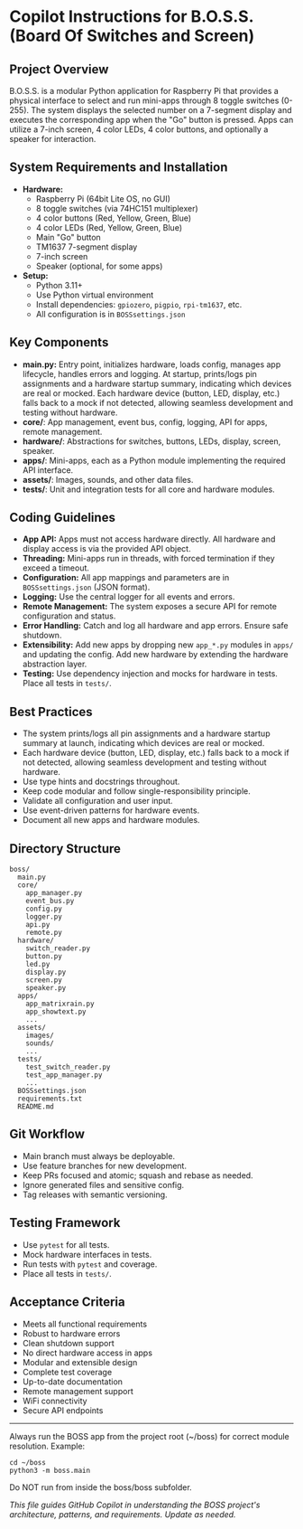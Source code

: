 # Copilot Instructions for B.O.S.S. (Board Of Switches and Screen)

## Project Overview
B.O.S.S. is a modular Python application for Raspberry Pi that provides a physical interface to select and run mini-apps through 8 toggle switches (0-255). The system displays the selected number on a 7-segment display and executes the corresponding app when the "Go" button is pressed. Apps can utilize a 7-inch screen, 4 color LEDs, 4 color buttons, and optionally a speaker for interaction.

## System Requirements and Installation
- **Hardware:**
  - Raspberry Pi (64bit Lite OS, no GUI)
  - 8 toggle switches (via 74HC151 multiplexer)
  - 4 color buttons (Red, Yellow, Green, Blue)
  - 4 color LEDs (Red, Yellow, Green, Blue)
  - Main "Go" button
  - TM1637 7-segment display
  - 7-inch screen
  - Speaker (optional, for some apps)
- **Setup:**
  - Python 3.11+
  - Use Python virtual environment
  - Install dependencies: `gpiozero`, `pigpio`, `rpi-tm1637`, etc.
  - All configuration is in `BOSSsettings.json`

## Key Components
- **main.py:** Entry point, initializes hardware, loads config, manages app lifecycle, handles errors and logging. At startup, prints/logs pin assignments and a hardware startup summary, indicating which devices are real or mocked. Each hardware device (button, LED, display, etc.) falls back to a mock if not detected, allowing seamless development and testing without hardware.
- **core/**: App management, event bus, config, logging, API for apps, remote management.
- **hardware/**: Abstractions for switches, buttons, LEDs, display, screen, speaker.
- **apps/**: Mini-apps, each as a Python module implementing the required API interface.
- **assets/**: Images, sounds, and other data files.
- **tests/**: Unit and integration tests for all core and hardware modules.

## Coding Guidelines
- **App API:** Apps must not access hardware directly. All hardware and display access is via the provided API object.
- **Threading:** Mini-apps run in threads, with forced termination if they exceed a timeout.
- **Configuration:** All app mappings and parameters are in `BOSSsettings.json` (JSON format).
- **Logging:** Use the central logger for all events and errors.
- **Remote Management:** The system exposes a secure API for remote configuration and status.
- **Error Handling:** Catch and log all hardware and app errors. Ensure safe shutdown.
- **Extensibility:** Add new apps by dropping new `app_*.py` modules in `apps/` and updating the config. Add new hardware by extending the hardware abstraction layer.
- **Testing:** Use dependency injection and mocks for hardware in tests. Place all tests in `tests/`.

## Best Practices
- The system prints/logs all pin assignments and a hardware startup summary at launch, indicating which devices are real or mocked.
- Each hardware device (button, LED, display, etc.) falls back to a mock if not detected, allowing seamless development and testing without hardware.
- Use type hints and docstrings throughout.
- Keep code modular and follow single-responsibility principle.
- Validate all configuration and user input.
- Use event-driven patterns for hardware events.
- Document all new apps and hardware modules.

## Directory Structure
```
boss/
  main.py
  core/
    app_manager.py
    event_bus.py
    config.py
    logger.py
    api.py
    remote.py
  hardware/
    switch_reader.py
    button.py
    led.py
    display.py
    screen.py
    speaker.py
  apps/
    app_matrixrain.py
    app_showtext.py
    ...
  assets/
    images/
    sounds/
    ...
  tests/
    test_switch_reader.py
    test_app_manager.py
    ...
  BOSSsettings.json
  requirements.txt
  README.md
```

## Git Workflow
- Main branch must always be deployable.
- Use feature branches for new development.
- Keep PRs focused and atomic; squash and rebase as needed.
- Ignore generated files and sensitive config.
- Tag releases with semantic versioning.

## Testing Framework
- Use `pytest` for all tests.
- Mock hardware interfaces in tests.
- Run tests with `pytest` and coverage.
- Place all tests in `tests/`.

## Acceptance Criteria
- Meets all functional requirements
- Robust to hardware errors
- Clean shutdown support
- No direct hardware access in apps
- Modular and extensible design
- Complete test coverage
- Up-to-date documentation
- Remote management support
- WiFi connectivity
- Secure API endpoints

---

Always run the BOSS app from the project root (~/boss) for correct module resolution.
Example:
```
cd ~/boss
python3 -m boss.main
```

Do NOT run from inside the boss/boss subfolder.

*This file guides GitHub Copilot in understanding the BOSS project's architecture, patterns, and requirements. Update as needed.*
